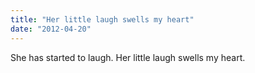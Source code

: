 ```yaml
---
title: "Her little laugh swells my heart"
date: "2012-04-20"
---
```


She has started to laugh. Her little laugh swells my heart.
